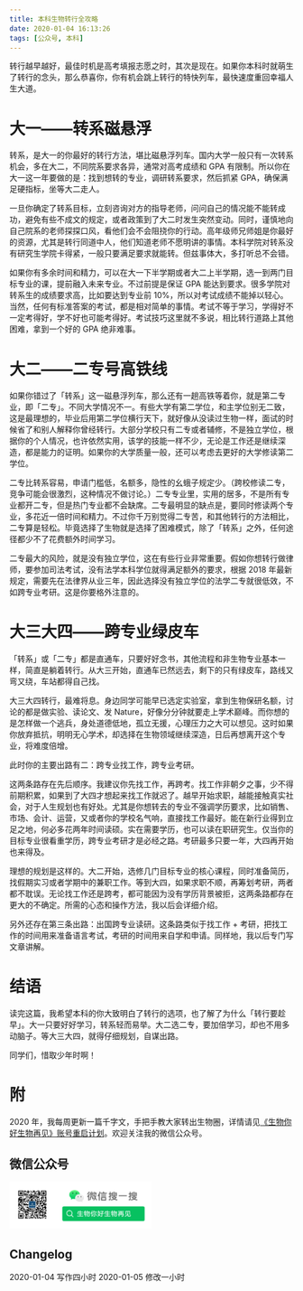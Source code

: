 ```yaml
---
title: 本科生物转行全攻略
date: 2020-01-04 16:13:26
tags: [公众号, 本科]
---
```


转行越早越好，最佳时机是高考填报志愿之时，其次是现在。如果你本科时就萌生了转行的念头，那么恭喜你，你有机会跳上转行的特快列车，最快速度重回幸福人生大道。

# 大一——转系磁悬浮

转系，是大一的你最好的转行方法，堪比磁悬浮列车。国内大学一般只有一次转系机会，多在大二，不同院系要求各异，通常对高考成绩和 GPA 有限制。所以你在大一这一年要做的是：找到想转的专业，调研转系要求，然后抓紧 GPA，确保满足硬指标，坐等大二走人。

一旦你确定了转系目标，立刻咨询对方的指导老师，问问自己的情况能不能转成功，避免有些不成文的规定，或者政策到了大二时发生突然变动。同时，谨慎地向自己院系的老师探探口风，看他们会不会阻挠你的行动。高年级师兄师姐是你最好的资源，尤其是转行同道中人，他们知道老师不愿明讲的事情。本科学院对转系没有研究生学院卡得紧，一般只要满足要求就能转。但兹事体大，多打听总不会错。

如果你有多余时间和精力，可以在大一下半学期或者大二上半学期，选一到两门目标专业的课，提前融入未来专业。不过前提是保证 GPA 能达到要求。很多学院对转系生的成绩要求高，比如要达到专业前 10%，所以对考试成绩不能掉以轻心。当然，任何有标准答案的考试，都是相对简单的事情。考试不等于学习，学得好不一定考得好，学不好也可能考得好。考试技巧这里就不多说，相比转行道路上其他困难，拿到一个好的 GPA 绝非难事。

# 大二——二专号高铁线

如果你错过了「转系」这一磁悬浮列车，那么还有一趟高铁等着你，就是第二专业，即「二专」。不同大学情况不一。有些大学有第二学位，和主学位别无二致，这是最理想的，毕业后用第二学位横行天下，就好像从没读过生物一样，面试的时候省了和别人解释你曾经转行。大部分学校只有二专或者辅修，不是独立学位，根据你的个人情况，也许依然实用，该学的技能一样不少，无论是工作还是继续深造，都是能力的证明。如果你的大学质量一般，还可以考虑去更好的大学修读第二学位。

二专比转系容易，申请门槛低，名额多，隐性的幺蛾子规定少。（跨校修读二专，竞争可能会很激烈，这种情况不做讨论。）二专专业里，实用的居多，不是所有专业都开二专，但是热门专业都不会缺席。二专最明显的缺点是，要同时修读两个专业，多花近一倍时间和精力。不过你千万别觉得二专苦，和其他转行的方法相比，二专算是轻松。毕竟选择了生物就是选择了困难模式，除了「转系」之外，任何途径都少不了花费额外时间学习。

二专最大的风险，就是没有独立学位，这在有些行业非常重要。假如你想转行做律师，要参加司法考试，没有法学本科学位就得满足额外的要求，根据 2018 年最新规定，需要先在法律界从业三年，因此选择没有独立学位的法学二专就很低效，不如跨专业考研。这是你要格外注意的。

# 大三大四——跨专业绿皮车

「转系」或「二专」都是直通车，只要好好念书，其他流程和非生物专业基本一样，简直是躺着转行。从大三开始，直通车已然远去，剩下的只有绿皮车，路线又弯又绕，车站都得自己找。

大三大四转行，最难将息。身边同学可能早已选定实验室，拿到生物保研名额，讨论的都是做实验、读论文、发 Nature，好像分分钟就要走上学术巅峰。而你想的是怎样做一个逃兵，身处道德低地，孤立无援，心理压力之大可以想见。这时如果你放弃抵抗，明明无心学术，却选择在生物领域继续深造，日后再想离开这个专业，将难度倍增。

此时你的主要出路有二：跨专业找工作，跨专业考研。

这两条路存在先后顺序。我建议你先找工作，再跨考。找工作非朝夕之事，少不得前期积累，如果到了大四才想起来找工作就迟了。越早开始求职，越能接触真实社会，对于人生规划也有好处。尤其是你想转去的专业不强调学历要求，比如销售、市场、会计、运营，又或者你的学校名气响，直接找工作最好。能在新行业得到立足之地，何必多花两年时间读硕。实在需要学历，也可以读在职研究生。仅当你的目标专业很看重学历，跨专业考研才是必经之路。考研最多只要一年，大四再开始也来得及。

理想的规划是这样的。大二开始，选修几门目标专业的核心课程，同时准备简历，找假期实习或者学期中的兼职工作。等到大四，如果求职不顺，再筹划考研，两者都不耽误。无论找工作还是跨考，都可能因为没有学历背景被拒，这两条路都存在更大的不确定。所需的心态和操作方法，我以后会详细介绍。

另外还存在第三条出路：出国跨专业读研。这条路类似于找工作 + 考研，把找工作的时间用来准备语言考试，考研的时间用来自学和申请。同样地，我以后专门写文章讲解。

# 结语

读完这篇，我希望本科的你大致明白了转行的选项，也了解了为什么「转行要趁早」。大一只要好好学习，转系轻而易举。大二选二专，要加倍学习，却也不用多动脑子。等大三大四，就得仔细规划，自谋出路。

同学们，惜取少年时啊！

# 附

2020 年，我每周更新一篇千字文，手把手教大家转出生物圈，详情请见[《生物你好生物再见》账号重启计划](https://www.biobyelogy.com/2019/12/22/reboot-of-biobyelogy/)。欢迎关注我的微信公众号。

## 微信公众号

<img src="/images/biobyelogy-qrcode.png" width="50%">

## Changelog
2020-01-04 写作四小时
2020-01-05 修改一小时
